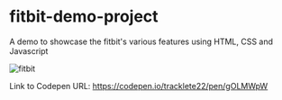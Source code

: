 # fitbit-demo-project
A demo to showcase the fitbit's various features using HTML, CSS and Javascript

![fitbit](https://media.giphy.com/media/dfic294Y7az1dZWlTQ/giphy.gif)

Link to Codepen URL: https://codepen.io/tracklete22/pen/gOLMWpW
